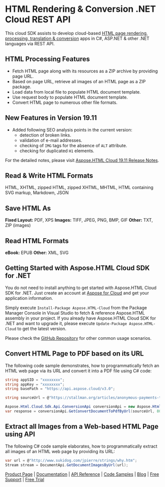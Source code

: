 # HTML Rendering & Conversion .NET Cloud REST API

This cloud SDK assists to develop cloud-based [HTML page rendering, processing, translation & conversion](https://products.aspose.cloud/html/net) apps in C#, ASP.NET & other .NET languages via REST API.

## HTML Processing Features

- Fetch HTML page along with its resources as a ZIP archive by providing page URL.
- Based on page URL, retrieve all images of an HTML page as a ZIP package.
- Load data from local file to populate HTML document template.
- Use request body to populate HTML document template.
- Convert HTML page to numerous other file formats.

## New Features in Version 19.11

- Added following SEO analysis points in the current version:
  - detection of broken links.
  - validation of e-mail addresses.
  - checking of `IMG` tags for the absence of `ALT` attribute.
  - checking for duplicated `H1` elements.

For the detailed notes, please visit [Aspose.HTML Cloud 19.11 Release Notes](https://docs.aspose.cloud/display/htmlcloud/Aspose.HTML+Cloud+19.11+Release+Notes).

## Read & Write HTML Formats

HTML, XHTML, zipped HTML, zipped XHTML, MHTML, HTML containing SVG markup, Markdown, JSON

## Save HTML As

**Fixed Layout:** PDF, XPS
**Images:** TIFF, JPEG, PNG, BMP, GIF
**Other:** TXT, ZIP (images)

## Read HTML Formats
**eBook:** EPUB
**Other:** XML, SVG

## Getting Started with Aspose.HTML Cloud SDK for .NET

You do not need to install anything to get started with Aspose.HTML Cloud SDK for .NET. Just create an account at [Aspose for Cloud](https://dashboard.aspose.cloud/#/apps) and get your application information.

Simply execute `Install-Package Aspose.HTML-Cloud` from the Package Manager Console in Visual Studio to fetch & reference Aspose.HTML assembly in your project. If you already have Aspose.HTML Cloud SDK for .NET and want to upgrade it, please execute `Update-Package Aspose.HTML-Cloud` to get the latest version.

Please check the [GitHub Repository](https://github.com/aspose-html-cloud/aspose-html-cloud-dotnet) for other common usage scenarios.

## Convert HTML Page to PDF based on its URL

The following code sample demonstrates, how to programmatically fetch an HTML web page via its URL and convert it into a PDF file using C# code:

```csharp
string appSID = "xxxxxxxx";
string appKey = "xxxxxxxx";
string basePath = "https://api.aspose.cloud/v3.0";

string sourceUrl = @"https://stallman.org/articles/anonymous-payments-thru-phones.html";

Aspose.Html.Cloud.Sdk.Api.ConversionApi conversionApi = new Aspose.Html.Cloud.Sdk.Api.ConversionApi(appKey, appSID, basePath);
var response = conversionApi.GetConvertDocumentToPdfByUrl(sourceUrl, 800, 1200);
```

## Extract all Images from a Web-based HTML Page using API

The following C# code sample elaborates, how to programmatically extract all images of an HTML web page by providing its URL:

```csharp
var url = @"http://www.sukidog.com/jpierre/strings/why.htm";
Stream stream = DocumentApi.GetDocumentImagesByUrl(url);
```

[Product Page](https://products.aspose.cloud/html/net) | [Documentation](https://docs.aspose.cloud/display/htmlcloud/Home) | [API Reference](https://apireference.aspose.cloud/html/) | [Code Samples](https://github.com/aspose-html-cloud/aspose-html-cloud-dotnet) | [Blog](https://blog.aspose.cloud/category/html/) | [Free Support](https://forum.aspose.cloud/c/html) | [Free Trial](https://dashboard.aspose.cloud/#/apps)
